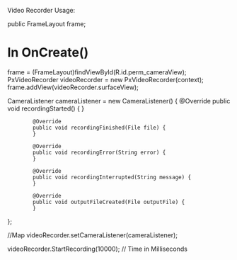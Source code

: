 Video Recorder Usage:

public FrameLayout frame;

# In OnCreate()

frame = (FrameLayout)findViewById(R.id.perm_cameraView);
PxVideoRecorder videoRecorder = new PxVideoRecorder(context);
frame.addView(videoRecorder.surfaceView);

CameraListener cameraListener = new CameraListener() {
            @Override
            public void recordingStarted() {
            }

            @Override
            public void recordingFinished(File file) {
            }

            @Override
            public void recordingError(String error) {
            }

            @Override
            public void recordingInterrupted(String message) {
            }

            @Override
            public void outputFileCreated(File outputFile) {
            }
};


//Map
videoRecorder.setCameraListener(cameraListener);

videoRecorder.StartRecording(10000); // Time in Milliseconds
